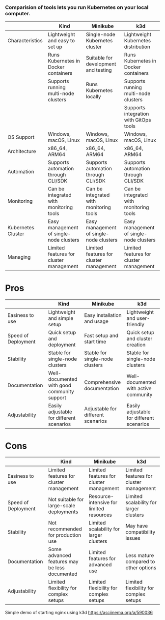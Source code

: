 ### Comparision of tools lets you run Kubernetes on your local computer.




|                    | Kind                                    | Minikube                                | k3d                                     |
|--------------------|-----------------------------------------|-----------------------------------------|-----------------------------------------|
| Characteristics    | Lightweight and easy to set up          | Single-node Kubernetes cluster          | Lightweight Kubernetes distribution     |
|                    | Runs Kubernetes in Docker containers    | Suitable for development and testing    | Runs Kubernetes in Docker containers    |
|                    | Supports running multi-node clusters    | Runs Kubernetes locally                 | Supports running multi-node clusters    |
|                    |                                         |                                         | Supports integration with GitOps tools  |
| OS Support         | Windows, macOS, Linux                   | Windows, macOS, Linux                   | Windows, macOS, Linux                   |
| Architecture       | x86_64, ARM64                           | x86_64, ARM64                           | x86_64, ARM64                           |
| Automation         | Supports automation through CLI/SDK     | Supports automation through CLI/SDK     | Supports automation through CLI/SDK     |
| Monitoring         | Can be integrated with monitoring tools | Can be integrated with monitoring tools | Can be integrated with monitoring tools |
| Kubernetes Cluster | Easy management of single-node clusters | Easy management of single-node clusters | Easy management of single-node clusters |
| Managing           | Limited features for cluster management | Limited features for cluster management | Limited features for cluster management |

# Pros
|                 | Kind                                        | Minikube                           | k3d                                       |
|---------------------|---------------------------------------------|------------------------------------|-------------------------------------------|
| Easiness to use     | Lightweight and simple setup                | Easy installation and usage        | Lightweight and user-friendly             |
| Speed of Deployment | Quick setup and deployment                  | Fast setup and start time          | Quick setup and cluster creation          |
| Stability           | Stable for single-node clusters             | Stable for single-node clusters    | Stable for single-node clusters           |
| Documentation       | Well-documented with good community support | Comprehensive documentation        | Well-documented with active community     |
| Adjustability       | Easily adjustable for different scenarios   | Adjustable for different scenarios | Easily adjustable for different scenarios |

# Cons

|                     | Kind                                          | Minikube                                 | k3d                                     |
|---------------------|-----------------------------------------------|------------------------------------------|-----------------------------------------|
| Easiness to use     | Limited features for cluster management       | Limited features for cluster management  | Limited features for cluster management |
| Speed of Deployment | Not suitable for large-scale deployments      | Resource-intensive for limited resources | Limited scalability for larger clusters |
| Stability           | Not recommended for production use            | Limited scalability for larger clusters  | May have compatibility issues           |
| Documentation       | Some advanced features may be less documented | Limited features for advanced use        | Less mature compared to other options   |
| Adjustability       | Limited flexibility for complex setups        | Limited flexibility for complex setups   | Limited flexibility for complex setups  |

Simple demo of starting nginx using k3d https://asciinema.org/a/590036